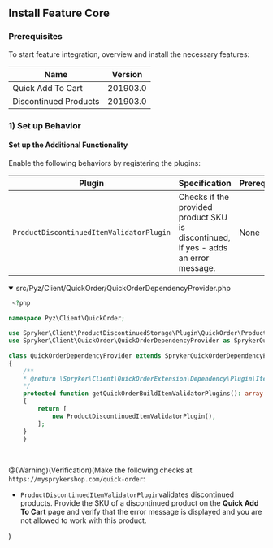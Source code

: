 ## Install Feature Core
### Prerequisites
To start feature integration, overview and install the necessary features:

|  Name|Version  |
| --- | --- |
|Quick Add To Cart  |201903.0  |
|Discontinued Products  |  201903.0|

### 1) Set up Behavior
#### Set up the Additional Functionality
Enable the following behaviors by registering the plugins:

|Plugin  |  Specification|  Prerequisites| Namespace |
| --- | --- | --- | --- |
| `ProductDiscontinuedItemValidatorPlugin` |Checks if the provided product SKU is discontinued, if yes - adds an error message.  | None | `Spryker\Client\ProductDiscontinuedStorage\Plugin\QuickOrder` |

<details open>
<summary> src/Pyz/Client/QuickOrder/QuickOrderDependencyProvider.php</summary>

```php
 <?php
 
namespace Pyz\Client\QuickOrder;
 
use Spryker\Client\ProductDiscontinuedStorage\Plugin\QuickOrder\ProductDiscontinuedItemValidatorPlugin;
use Spryker\Client\QuickOrder\QuickOrderDependencyProvider as SprykerQuickOrderDependencyProvider;
 
class QuickOrderDependencyProvider extends SprykerQuickOrderDependencyProvider
{
	/**
	* @return \Spryker\Client\QuickOrderExtension\Dependency\Plugin\ItemValidatorPluginInterface[]
	*/
	protected function getQuickOrderBuildItemValidatorPlugins(): array
	{
		return [
			new ProductDiscontinuedItemValidatorPlugin(),
		];
	}
    }
```

<br>
</details>

@(Warning)(Verification)(Make the following checks at `https://mysprykershop.com/quick-order`:<ul><li>`ProductDiscontinuedItemValidatorPlugin`validates discontinued products. Provide the SKU of a discontinued product on the **Quick Add To Cart** page and verify that the error message is displayed and you are not allowed to work with this product.</li></ul>)
